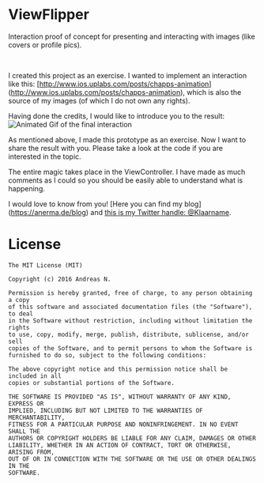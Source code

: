 # ViewFlipper
Interaction proof of concept for presenting and interacting with images (like covers or profile pics).

<br>

I created this project as an exercise. I wanted to implement an interaction like this:
 [http://www.ios.uplabs.com/posts/chapps-animation] (http://www.ios.uplabs.com/posts/chapps-animation), which is also the source of my images (of which I do not own any rights).

Having done the credits, I would like to introduce you to the result: 
![Animated Gif of the final interaction](Preview.gif)

As mentioned above, I made this prototype as an exercise. Now I want to share the result with you. Please take a look at the code if you are interested in the topic.

The entire magic takes place in the ViewController. I have made as much comments as I could so you should be easily able to understand what is happening.

I would love to know from you!
[Here you can find my blog] (https://anerma.de/blog) and [this is my Twitter handle: @Klaarname](https://twitter.com/Klaarname).

# License
```
The MIT License (MIT)

Copyright (c) 2016 Andreas N.

Permission is hereby granted, free of charge, to any person obtaining a copy
of this software and associated documentation files (the "Software"), to deal
in the Software without restriction, including without limitation the rights
to use, copy, modify, merge, publish, distribute, sublicense, and/or sell
copies of the Software, and to permit persons to whom the Software is
furnished to do so, subject to the following conditions:

The above copyright notice and this permission notice shall be included in all
copies or substantial portions of the Software.

THE SOFTWARE IS PROVIDED "AS IS", WITHOUT WARRANTY OF ANY KIND, EXPRESS OR
IMPLIED, INCLUDING BUT NOT LIMITED TO THE WARRANTIES OF MERCHANTABILITY,
FITNESS FOR A PARTICULAR PURPOSE AND NONINFRINGEMENT. IN NO EVENT SHALL THE
AUTHORS OR COPYRIGHT HOLDERS BE LIABLE FOR ANY CLAIM, DAMAGES OR OTHER
LIABILITY, WHETHER IN AN ACTION OF CONTRACT, TORT OR OTHERWISE, ARISING FROM,
OUT OF OR IN CONNECTION WITH THE SOFTWARE OR THE USE OR OTHER DEALINGS IN THE
SOFTWARE.
```